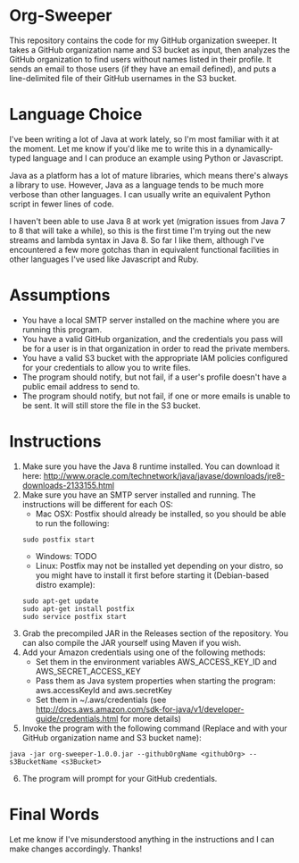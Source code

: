 # Org-Sweeper
This repository contains the code for my GitHub organization sweeper. It takes a GitHub organization name and S3 bucket
as input, then analyzes the GitHub organization to find users without names listed in their profile. It sends an email
to those users (if they have an email defined), and puts a line-delimited file of their GitHub usernames in the S3 bucket.

# Language Choice
I've been writing a lot of Java at work lately, so I'm most familiar with it at the moment. Let me know if you'd like me to
write this in a dynamically-typed language and I can produce an example using Python or Javascript.

Java as a platform has a lot of mature libraries, which means there's always a library to use. However, Java as a language
tends to be much more verbose than other languages. I can usually write an equivalent Python script in fewer lines of code.

I haven't been able to use Java 8 at work yet (migration issues from Java 7 to 8 that will take a while), so this is
the first time I'm trying out the new streams and lambda syntax in Java 8. So far I like them, although I've encountered
 a few more gotchas than in equivalent functional facilities in other languages I've used like Javascript and Ruby.

# Assumptions
* You have a local SMTP server installed on the machine where you are running this program.
* You have a valid GitHub organization, and the credentials you pass will be for a user is in that organization in order to read the private members.
* You have a valid S3 bucket with the appropriate IAM policies configured for your credentials to allow you to write files.
* The program should notify, but not fail, if a user's profile doesn't have a public email address to send to.
* The program should notify, but not fail, if one or more emails is unable to be sent. It will still store the file in the S3 bucket.

# Instructions
1. Make sure you have the Java 8 runtime installed. You can download it here: http://www.oracle.com/technetwork/java/javase/downloads/jre8-downloads-2133155.html
2. Make sure you have an SMTP server installed and running. The instructions will be different for each OS:
    * Mac OSX: Postfix should already be installed, so you should be able to run the following:
    ```
    sudo postfix start
    ```
    * Windows: TODO
    * Linux: Postfix may not be installed yet depending on your distro, so you might have to install it first before starting it (Debian-based distro example):
    ```
    sudo apt-get update
    sudo apt-get install postfix
    sudo service postfix start
    ```
3. Grab the precompiled JAR in the Releases section of the repository. You can also compile the JAR yourself using Maven if you wish.
4. Add your Amazon credentials using one of the following methods:
    * Set them in the environment variables AWS_ACCESS_KEY_ID and AWS_SECRET_ACCESS_KEY
    * Pass them as Java system properties when starting the program: aws.accessKeyId and aws.secretKey
    * Set them in ~/.aws/credentials (see http://docs.aws.amazon.com/sdk-for-java/v1/developer-guide/credentials.html for more details)
5. Invoke the program with the following command (Replace <githubOrg> and <s3Bucket> with your GitHub organization name and S3 bucket name):
  ```
  java -jar org-sweeper-1.0.0.jar --githubOrgName <githubOrg> --s3BucketName <s3Bucket>
  ```
6. The program will prompt for your GitHub credentials.

# Final Words
Let me know if I've misunderstood anything in the instructions and I can make changes accordingly. Thanks!
